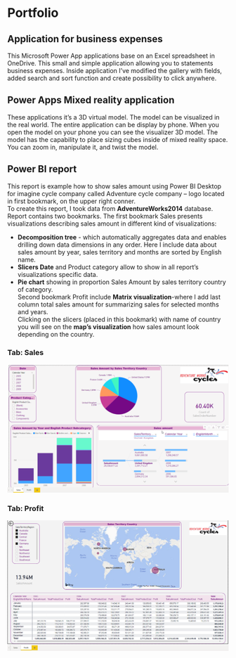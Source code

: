 # Portfolio

## Application for business expenses
This Microsoft Power App applications base on an Excel spreadsheet in OneDrive. This small and simple application allowing you to statements business expenses.
Inside application I’ve modified the gallery with fields, added search and sort function and create possibility to click anywhere.

## Power Apps Mixed reality application
These applications it’s a 3D virtual model. The model can be visualized in the real world. The entire application can be display by phone. When you open the model on your phone you can see the visualizer 3D model. The model has the capability to place sizing cubes inside of mixed reality space.  You can zoom in, manipulate it, and twist the model.

## Power BI report
This report is example how to show sales amount using Power BI Desktop for imagine cycle company called Adventure cycle company – logo located in first bookmark, on the upper right conner.  
To create this report, I took data from **AdventureWorks2014** database. Report contains two bookmarks. The first bookmark Sales presents visualizations describing sales amount in different kind of visualizations:  
* **Decomposition tree** - which automatically aggregates data and enables drilling down data dimensions in any order. Here I include data about sales amount by year, sales territory and months are sorted by English name.
* **Slicers Date** and Product category allow to show in all report’s visualizations specific data.  
* **Pie chart** showing in proportion Sales Amount by sales territory country of category.  
Second bookmark Profit include **Matrix visualization**-where I add last column total sales amount for summarizing sales for selected months and years.  
Clicking on the slicers (placed in this bookmark) with name of country you will see on the **map’s visualization** how sales amount look depending on the country.   

### Tab: Sales
![Portfolio Report v2 Sales](./Portfolio%20Report%20v2%20Sales.png)

### Tab: Profit
![Portfolio Report v2 Profit](./Portfolio%20Report%20v2%20Profit.png)
